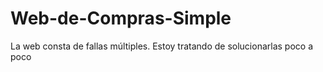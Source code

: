 # Web-de-Compras-Simple
La web consta de fallas múltiples.
Estoy tratando de solucionarlas poco a poco
